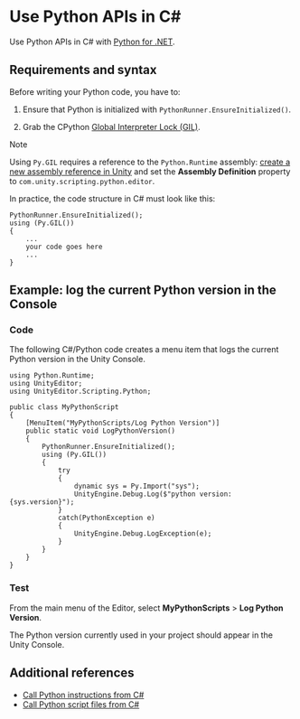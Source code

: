 # Use Python APIs in C#

Use Python APIs in C# with [Python for .NET](https://pythonnet.github.io/).

## Requirements and syntax

Before writing your Python code, you have to:

1. Ensure that Python is initialized with `PythonRunner.EnsureInitialized()`.

2. Grab the CPython [Global Interpreter Lock (GIL)](https://docs.python.org/3.10/glossary.html#term-global-interpreter-lock).

>[!NOTE]
>Using `Py.GIL` requires a reference to the `Python.Runtime` assembly: [create a new assembly reference in Unity](https://docs.unity3d.com/Manual/ScriptCompilationAssemblyDefinitionFiles.html#create-asmref) and set the **Assembly Definition** property to `com.unity.scripting.python.editor`.

In practice, the code structure in C# must look like this:

```
PythonRunner.EnsureInitialized();
using (Py.GIL())
{
    ...
    your code goes here
    ...
}
```

## Example: log the current Python version in the Console

### Code

The following C#/Python code creates a menu item that logs the current Python version in the Unity Console.

```
using Python.Runtime;
using UnityEditor;
using UnityEditor.Scripting.Python;

public class MyPythonScript
{
    [MenuItem("MyPythonScripts/Log Python Version")]
    public static void LogPythonVersion()
    {
        PythonRunner.EnsureInitialized();
        using (Py.GIL())
        {
            try
            {
                dynamic sys = Py.Import("sys");
                UnityEngine.Debug.Log($"python version: {sys.version}");
            }
            catch(PythonException e)
            {
                UnityEngine.Debug.LogException(e);
            }
        }
    }
}
```

### Test

From the main menu of the Editor, select **MyPythonScripts** > **Log Python Version**.

The Python version currently used in your project should appear in the Unity Console.

## Additional references

* [Call Python instructions from C#](csharp-run-string.md)
* [Call Python script files from C#](csharp-run-file.md)
